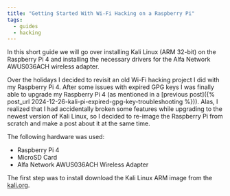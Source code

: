 ```yaml
---
title: "Getting Started With Wi-Fi Hacking on a Raspberry Pi"
tags:
  - guides
  - hacking
---
```


In this short guide we will go over installing Kali Linux (ARM 32-bit) on the Raspberry Pi 4 and installing the necessary drivers for the Alfa Network AWUS036ACH wireless adapter.

Over the holidays I decided to revisit an old Wi-Fi hacking project I did with my Raspberry Pi 4.  After some issues with expired GPG keys I was finally able to upgrade my Raspberry Pi 4 (as mentioned in a [previous post]({% post_url 2024-12-26-kali-pi-expired-gpg-key-troubleshooting %})).  Alas, I realized that I had accidentally broken some features while upgrading to the newest version of Kali Linux, so I decided to re-image the Raspberry Pi from scratch and make a post about it at the same time.  

The following hardware was used:
- Raspberry Pi 4
- MicroSD Card
- Alfa Network AWUS036ACH Wireless Adapter

The first step was to install download the Kali Linux ARM image from the [kali.org][kali-arm-images].  


[kali-arm-images]: https://www.kali.org/get-kali/#kali-arm